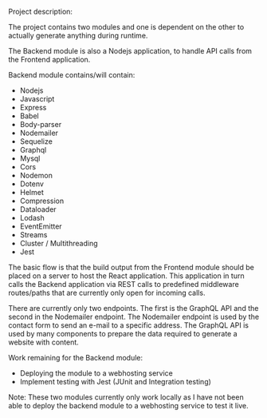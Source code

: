 Project description:

The project contains two modules and one is dependent on the other to actually generate
anything during runtime.

The Backend module is also a Nodejs application, to handle API calls from the Frontend application.

Backend module contains/will contain:
- Nodejs
- Javascript
- Express
- Babel
- Body-parser
- Nodemailer
- Sequelize
- Graphql
- Mysql
- Cors
- Nodemon
- Dotenv
- Helmet
- Compression
- Dataloader
- Lodash
- EventEmitter
- Streams
- Cluster / Multithreading
- Jest

The basic flow is that the build output from the Frontend module should be placed on a server
to host the React application. This application in turn calls the Backend application via REST
calls to predefined middleware routes/paths that are currently only open for incoming calls.

There are currently only two endpoints. The first is the GraphQL API and the second in the
Nodemailer endpoint. The Nodemailer endpoint is used by the contact form to send an e-mail to
a specific address. The GraphQL API is used by many components to prepare the data required to
generate a website with content.

Work remaining for the Backend module:
- Deploying the module to a webhosting service
- Implement testing with Jest (JUnit and Integration testing)

Note: These two modules currently only work locally as I have not been able to deploy the backend
module to a webhosting service to test it live.
